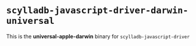 # `scylladb-javascript-driver-darwin-universal`

This is the **universal-apple-darwin** binary for `scylladb-javascript-driver`
